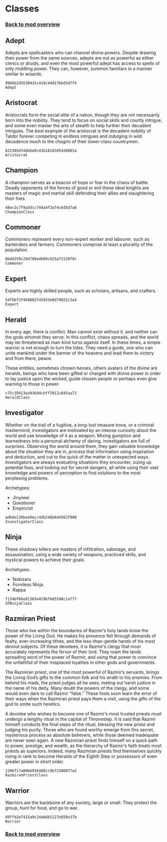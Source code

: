 # Classes

### [Back to mod overview](./README.md)

## Adept

Adepts are spellcasters who can channel divine powers. Despite drawing their power from the same sources, adepts are not as powerful as either clerics or druids, and even the most powerful adept has access to spells of only middling power. They can, however, summon familiars in a manner similar to wizards.

`d966b245530431c418c44d17bbd347f4`  
`Adept`  

## Aristocrat

Aristocrats form the social elite of a nation, though they are not necessarily born into the nobility. They tend to focus on social skills and courtly intrigue, and some even master the arts of stealth to help further their decadent intrigues. The best example of the aristocrat is the decadent nobility of Taldor forever competing in endless intrigues and indulging in wild decadence much to the chagrin of their lower-class countrymen.

`622365d7ddebe0c43b18183d5420801a`  
`Aristocrat`  

## Champion

A champion serves as a beacon of hope or fear in the chaos of battle. Deadly opponents of the forces of good or evil these ideal knights are masters of magic and martial skill defending their allies and slaughtering their foes.

`48ec2c7f9a3dcc744a4f3a74c6d5d7a8`  
`ChampionClass`  

## Commoner

Commoners represent every non-expert worker and labourer, such as bartenders and farmers. Commoners comprise at least a plurality of the population.

`8bdd259c29d789a4689c925a73138f0c`  
`Commoner`  

## Expert

Experts are highly skilled people, such as scholars, artisans, and crafters.

`54fbb73f494802f45933e0d79022c3a4`  
`Expert`  

## Herald

In every age, there is conflict. Man cannot exist without it, and neither can the gods whomst they serve. In this conflict, chaos spreads, and the world may be threatened as man-kind turns against itself. In these times, a simple warrior is not enough to turn the tides. They need a guide, one who can unite mankind under the banner of the heavens and lead them to victory and from there, peace.  
  
These entities, sometimes chosen heroes, others avatars of the divine are heralds, beings who have been gifted or charged with divine power in order to lay justice upon the wicked, guide chosen people or perhaps even give warning to those in power.

`c75c39413ea936d4cbff2912c845aa72`  
`HeraldClass`  

## Investigator

Whether on the trail of a fugitive, a long-lost treasure trove, or a criminal mastermind, investigators are motivated by an intense curiosity about the world and use knowledge of it as a weapon. Mixing gumption and learnedness into a personal alchemy of daring, investigators are full of surprises. Observing the world around them, they gain valuable knowledge about the situation they are in, process that information using inspiration and deduction, and cut to the quick of the matter in unexpected ways. Investigators are always evaluating situations they encounter, sizing up potential foes, and looking out for secret dangers, all while using their vast knowledge and powers of perception to find solutions to the most perplexing problems.

Archetypes:  
 - Jinyiwei
 - Questioner
 - Empiricist

`adb9e138bee9ecc4db246b64d563f900`  
`InvestigatorClass`  

## Ninja

These shadowy killers are masters of infiltration, sabotage, and assassination, using a wide variety of weapons, practiced skills, and mystical powers to achieve their goals.

Archetypes:  
 - Nokizaru
 - Formless Ninja
 - Rappa

`f134bf66e01303e419bf8d5598c1a777`  
`SFNinjaClass`  

## Razmiran Priest

Those who live within the boundaries of Razmir’s holy lands know the power of the Living God. He makes his presence felt through demands of fealty, ever-increasing tithes, and the less-than-gentle hands of his most devout subjects. Of these devotees, it is Razmir’s clergy that most accurately represents the fervor of their lord. They roam the lands spreading word of the power of Razmir, and using that power to convince the unfaithful of their misplaced loyalties in other gods and governments.  
  
The Razmiran priest, one of the most powerful of Razmir’s servants, brings the Living God’s gifts to the common folk and his wrath to his enemies. From behind his mask, the priest judges all he sees, meting out harsh justice in the name of his deity. Many doubt the powers of the clergy, and some would even dare to call Razmir “false.” These fools soon learn the error of their ways when the Razmiran priest pays them a visit, using the gifts of the god to smite such heretics.  
  
A devotee who wishes to become one of Razmir’s most trusted priests must undergo a lengthy ritual in the capital of Thronestep. It is said that Razmir himself conducts the final steps of the ritual, blessing the new priest and judging his purity. Those who are found worthy emerge from this secret, mysterious process as absolute believers, while those deemed inadequate are never seen again. A new Razmiran priest finds himself on a quick path to power, prestige, and wealth, as the hierarchy of Razmir’s faith treats most priests as superiors. Indeed, many Razmiran priests find themselves quickly rising in rank to become Heralds of the Eighth Step or possessors of even greater power in short order.

`1296f17a00b6916488cc9b72386977a2`  
`RazmiranPriestClass`  

## Warrior

Warriors are the backbone of any society, large or small. They protect the group, hunt for food, and go to war.

`d0ffb2e7415a9c24ab6b5227e858e37b`  
`Warrior`  


### [Back to mod overview](./README.md)
